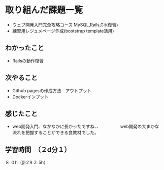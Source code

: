 # 取り組んだ課題一覧
- ウェブ開発入門完全攻略コース MySQL,Rails,Git(復習)
- 練習用レジュメページ作成(bootstrap template活用)

## わかったこと
- Railsの動作復習

## 次やること
- Github pagesの作成方法　アウトプット
- Dockerインプット

## 感じたこと
- web開発入門、なかなかに長かったですね、、　　　　　web開発の大まかな流れを把握することができる良教材でした。
  
## 学習時間　（２d分１）
８.０h（計2９２.5h）
